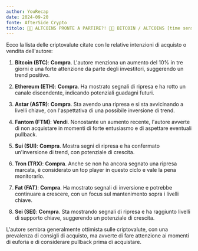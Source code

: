 ```yaml
---
author: YouRecap
date: 2024-09-20
fonte: AfterSide Crypto
titolo: 🚨🤯 ALTCOINS PRONTE A PARTIRE?! 🤯🚨 BITCOIN / ALTCOINS [time sensitive]
---
```


Ecco la lista delle criptovalute citate con le relative intenzioni di acquisto o vendita dell'autore:

1. **Bitcoin (BTC)**: **Compra**. L'autore menziona un aumento del 10% in tre giorni e una forte attenzione da parte degli investitori, suggerendo un trend positivo.

2. **Ethereum (ETH)**: **Compra**. Ha mostrato segnali di ripresa e ha rotto un canale discendente, indicando potenziali guadagni futuri.

3. **Astar (ASTR)**: **Compra**. Sta avendo una ripresa e si sta avvicinando a livelli chiave, con l'aspettativa di una possibile inversione di trend.

4. **Fantom (FTM)**: **Vendi**. Nonostante un aumento recente, l'autore avverte di non acquistare in momenti di forte entusiasmo e di aspettare eventuali pullback.

5. **Sui (SUI)**: **Compra**. Mostra segni di ripresa e ha confermato un'inversione di trend, con potenziale di crescita.

6. **Tron (TRX)**: **Compra**. Anche se non ha ancora segnato una ripresa marcata, è considerato un top player in questo ciclo e vale la pena monitorarlo.

7. **Fat (FAT)**: **Compra**. Ha mostrato segnali di inversione e potrebbe continuare a crescere, con un focus sul mantenimento sopra i livelli chiave.

8. **Sei (SEI)**: **Compra**. Sta mostrando segnali di ripresa e ha raggiunto livelli di supporto chiave, suggerendo un potenziale di crescita.

L'autore sembra generalmente ottimista sulle criptovalute, con una prevalenza di consigli di acquisto, ma avverte di fare attenzione ai momenti di euforia e di considerare pullback prima di acquistare.
